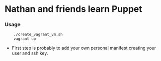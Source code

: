 # Nathan and friends learn Puppet

### Usage
        ./create_vagrant_vm.sh
        vagrant up
        
* First step is probably to add your own personal manifest creating your user and ssh key.

